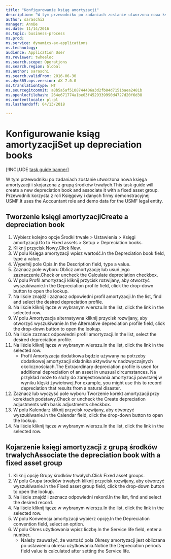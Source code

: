 ```yaml
--- 
title: "Konfigurowanie ksiąg amortyzacji"
description: "W tym przewodniku po zadaniach zostanie utworzona nowa księga amortyzacji i skojarzona z grupą środków trwałych."
author: saraschi2
manager: AnnBe
ms.date: 11/14/2016
ms.topic: business-process
ms.prod: 
ms.service: dynamics-ax-applications
ms.technology: 
audience: Application User
ms.reviewer: twheeloc
ms.search.scope: Operations
ms.search.region: Global
ms.author: saraschi
ms.search.validFrom: 2016-06-30
ms.dyn365.ops.version: AX 7.0.0
ms.translationtype: HT
ms.sourcegitcommit: a8b5a5af5108744406a3d2fb84d7151baea2481b
ms.openlocfilehash: 264e671774a1be03f4529339990d4727d20f6d38
ms.contentlocale: pl-pl
ms.lasthandoff: 04/13/2018

---
```


# <a name="set-up-depreciation-books"></a><span data-ttu-id="4451c-103">Konfigurowanie ksiąg amortyzacji</span><span class="sxs-lookup"><span data-stu-id="4451c-103">Set up depreciation books</span></span> 

[!INCLUDE [task guide banner](../../includes/task-guide-banner.md)]

<span data-ttu-id="4451c-104">W tym przewodniku po zadaniach zostanie utworzona nowa księga amortyzacji i skojarzona z grupą środków trwałych.</span><span class="sxs-lookup"><span data-stu-id="4451c-104">This task guide will create a new depreciation book and associate it with a fixed asset group.</span></span>  <span data-ttu-id="4451c-105">Przewodnik korzysta z roli Księgowy i danych firmy demonstracyjnej USMF.</span><span class="sxs-lookup"><span data-stu-id="4451c-105">It uses the Accountant role and demo data for the USMF legal entity.</span></span>


## <a name="create-a-depreciation-book"></a><span data-ttu-id="4451c-106">Tworzenie księgi amortyzacji</span><span class="sxs-lookup"><span data-stu-id="4451c-106">Create a depreciation book</span></span>
1. <span data-ttu-id="4451c-107">Wybierz kolejno opcje Środki trwałe > Ustawienia > Księgi amortyzacji.</span><span class="sxs-lookup"><span data-stu-id="4451c-107">Go to Fixed assets > Setup > Depreciation books.</span></span>
2. <span data-ttu-id="4451c-108">Kliknij przycisk Nowy.</span><span class="sxs-lookup"><span data-stu-id="4451c-108">Click New.</span></span>
3. <span data-ttu-id="4451c-109">W polu Księga amortyzacji wpisz wartość.</span><span class="sxs-lookup"><span data-stu-id="4451c-109">In the Depreciation book field, type a value.</span></span>
4. <span data-ttu-id="4451c-110">Wypełnij pole Opis.</span><span class="sxs-lookup"><span data-stu-id="4451c-110">In the Description field, type a value.</span></span>
5. <span data-ttu-id="4451c-111">Zaznacz pole wyboru Oblicz amortyzację lub usuń jego zaznaczenie.</span><span class="sxs-lookup"><span data-stu-id="4451c-111">Check or uncheck the Calculate depreciation checkbox.</span></span>
6. <span data-ttu-id="4451c-112">W polu Profil amortyzacji kliknij przycisk rozwijany, aby otworzyć wyszukiwanie.</span><span class="sxs-lookup"><span data-stu-id="4451c-112">In the Depreciation profile field, click the drop-down button to open the lookup.</span></span>
7. <span data-ttu-id="4451c-113">Na liście znajdź i zaznacz odpowiedni profil amortyzacji.</span><span class="sxs-lookup"><span data-stu-id="4451c-113">In the list, find and select the desired depreciation profile.</span></span>
8. <span data-ttu-id="4451c-114">Na liście kliknij łącze w wybranym wierszu.</span><span class="sxs-lookup"><span data-stu-id="4451c-114">In the list, click the link in the selected row.</span></span>
9. <span data-ttu-id="4451c-115">W polu Amortyzacja alternatywna kliknij przycisk rozwijany, aby otworzyć wyszukiwanie.</span><span class="sxs-lookup"><span data-stu-id="4451c-115">In the Alternative depreciation profile field, click the drop-down button to open the lookup.</span></span>
10. <span data-ttu-id="4451c-116">Na liście zaznacz odpowiedni profil amortyzacji.</span><span class="sxs-lookup"><span data-stu-id="4451c-116">In the list, select the desired depreciation profile.</span></span>
11. <span data-ttu-id="4451c-117">Na liście kliknij łącze w wybranym wierszu.</span><span class="sxs-lookup"><span data-stu-id="4451c-117">In the list, click the link in the selected row.</span></span>
    * <span data-ttu-id="4451c-118">Profil Amortyzacja dodatkowa będzie używany na potrzeby dodatkowej amortyzacji składnika aktywów w nadzwyczajnych okolicznościach.</span><span class="sxs-lookup"><span data-stu-id="4451c-118">The Extraordinary depreciation profile is used for additional depreciation of an asset in unusual circumstances.</span></span> <span data-ttu-id="4451c-119">Na przykład może to służy do zarejestrowania amortyzacji powstałej w wyniku klęski żywiołowej.</span><span class="sxs-lookup"><span data-stu-id="4451c-119">For example, you might use this to record depreciation that results from a natural disaster.</span></span>  
12. <span data-ttu-id="4451c-120">Zaznacz lub wyczyść pole wyboru Tworzenie korekt amortyzacji przy korektach podstawy.</span><span class="sxs-lookup"><span data-stu-id="4451c-120">Check or uncheck the Create depreciation adjustments with basis adjustments checkbox.</span></span>
13. <span data-ttu-id="4451c-121">W polu Kalendarz kliknij przycisk rozwijany, aby otworzyć wyszukiwanie.</span><span class="sxs-lookup"><span data-stu-id="4451c-121">In the Calendar field, click the drop-down button to open the lookup.</span></span>
14. <span data-ttu-id="4451c-122">Na liście kliknij łącze w wybranym wierszu.</span><span class="sxs-lookup"><span data-stu-id="4451c-122">In the list, click the link in the selected row.</span></span>

## <a name="associate-the-depreciation-book-with-a-fixed-asset-group"></a><span data-ttu-id="4451c-123">Kojarzenie księgi amortyzacji z grupą środków trwałych</span><span class="sxs-lookup"><span data-stu-id="4451c-123">Associate the depreciation book with a fixed asset group</span></span>
1. <span data-ttu-id="4451c-124">Kliknij opcję Grupy środków trwałych.</span><span class="sxs-lookup"><span data-stu-id="4451c-124">Click Fixed asset groups.</span></span>
2. <span data-ttu-id="4451c-125">W polu Grupa środków trwałych kliknij przycisk rozwijany, aby otworzyć wyszukiwanie.</span><span class="sxs-lookup"><span data-stu-id="4451c-125">In the Fixed asset group field, click the drop-down button to open the lookup.</span></span>
3. <span data-ttu-id="4451c-126">Na liście znajdź i zaznacz odpowiedni rekord.</span><span class="sxs-lookup"><span data-stu-id="4451c-126">In the list, find and select the desired record.</span></span>
4. <span data-ttu-id="4451c-127">Na liście kliknij łącze w wybranym wierszu.</span><span class="sxs-lookup"><span data-stu-id="4451c-127">In the list, click the link in the selected row.</span></span>
5. <span data-ttu-id="4451c-128">W polu Konwencja amortyzacji wybierz opcję.</span><span class="sxs-lookup"><span data-stu-id="4451c-128">In the Depreciation convention field, select an option.</span></span>
6. <span data-ttu-id="4451c-129">W polu Okres użytkowania wpisz liczbę.</span><span class="sxs-lookup"><span data-stu-id="4451c-129">In the Service life field, enter a number.</span></span>
    * <span data-ttu-id="4451c-130">Należy zauważyć, że wartość pola Okresy amortyzacji jest obliczana po ustawieniu okresu użytkowania.</span><span class="sxs-lookup"><span data-stu-id="4451c-130">Notice the Depreciation periods field value is calculated after setting the Service life.</span></span>  


